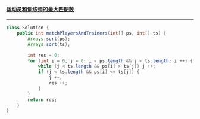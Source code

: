 #### <a href="https://leetcode.cn/problems/maximum-matching-of-players-with-trainers/">运动员和训练师的最大匹配数</a>

------------

```java
class Solution {
    public int matchPlayersAndTrainers(int[] ps, int[] ts) {
        Arrays.sort(ps);
        Arrays.sort(ts);

        int res = 0;
        for (int i = 0, j = 0; i < ps.length && j < ts.length; i ++) {
            while (j < ts.length && ps[i] > ts[j]) j ++;
            if (j < ts.length && ps[i] <= ts[j]) {
                j ++;
                res ++;
            }
        }
        return res;
    }
}
```

